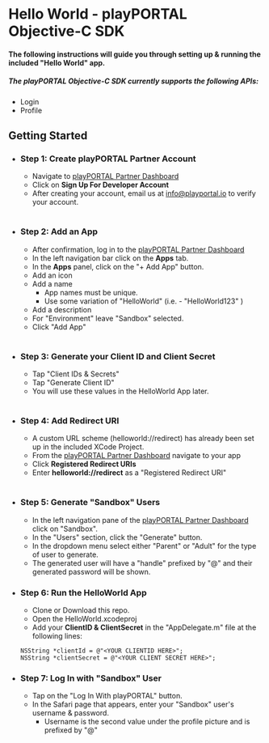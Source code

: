 # <b>Hello World</b> - playPORTAL Objective-C SDK</b></br>

#### The following instructions will guide you through setting up & running the included "Hello World" app.

##### The playPORTAL Objective-C SDK currently supports the following APIs:
* Login
* Profile

## Getting Started

* ### <b>Step 1:</b> Create playPORTAL Partner Account

	* Navigate to [playPORTAL Partner Dashboard](https://partner.iokids.net)
	* Click on <b>Sign Up For Developer Account</b>
	* After creating your account, email us at [info@playportal.io](mailto:info@playportal.io?subject=Developer%20Sandbox%20Access%20Request) to verify your account.
  </br>

* ### <b>Step 2:</b> Add an App

	* After confirmation, log in to the [playPORTAL Partner Dashboard](https://partner.iokids.net)
	* In the left navigation bar click on the <b>Apps</b> tab.
	* In the <b>Apps</b> panel, click on the "+ Add App" button.
	* Add an icon
	* Add a name
		* App names must be unique.
		* Use some variation of "HelloWorld" (i.e. - "HelloWorld123" )
	* Add a description
	* For "Environment" leave "Sandbox" selected.
	* Click "Add App"
  </br>

* ### <b>Step 3:</b> Generate your Client ID and Client Secret

	* Tap "Client IDs & Secrets"
	* Tap "Generate Client ID"
	* You will use these values in the HelloWorld App later.
  </br>

* ### <b>Step 4:</b> Add Redirect URI

	* A custom URL scheme (helloworld://redirect) has already been set up in the included XCode Project.
	* From the [playPORTAL Partner Dashboard](https://partner.iokids.net) navigate to your app
	* Click <b>Registered Redirect URIs</b>
	* Enter <b>helloworld://redirect</b> as a "Registered Redirect URI"
  </br>

* ### <b>Step 5:</b> Generate "Sandbox" Users
	* In the left navigation pane of the [playPORTAL Partner Dashboard](https://partner.iokids.net) click on "Sandbox".
	* In the "Users" section, click the "Generate" button.
	* In the dropdown menu select either "Parent" or "Adult" for the type of user to generate.
	* The generated user will have a "handle" prefixed by "@" and their generated password will be shown.


* ### <b>Step 6:</b> Run the HelloWorld App
	* Clone or Download this repo.
	* Open the HelloWorld.xcodeproj
	* Add your <b>ClientID & ClientSecret</b> in the "AppDelegate.m" file at the following lines:

	```
	NSString *clientId = @"<YOUR CLIENTID HERE>";
	NSString *clientSecret = @"<YOUR CLIENT SECRET HERE>";
	```

* ### <b>Step 7:</b> Log In with "Sandbox" User
	* Tap on the "Log In With playPORTAL" button.
	* In the Safari page that appears, enter your "Sandbox" user's username & password.
		* Username is the second value under the profile picture and is prefixed by "@"
